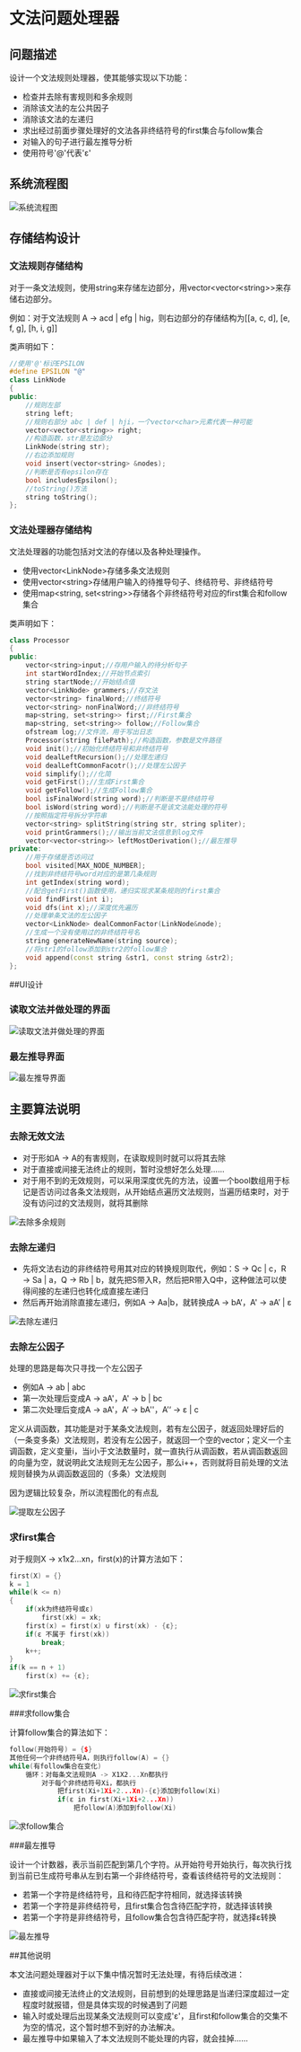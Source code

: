 # 文法问题处理器

## 问题描述

设计一个文法规则处理器，使其能够实现以下功能：

+ 检查并去除有害规则和多余规则
+ 消除该文法的左公共因子
+ 消除该文法的左递归
+ 求出经过前面步骤处理好的文法各非终结符号的first集合与follow集合
+ 对输入的句子进行最左推导分析
+ 使用符号'@'代表'ε'



## 系统流程图

![系统流程图](https://gitee.com/dzcgood/img-bed/raw/master/img/%E6%B5%81%E7%A8%8B%E5%9B%BE.jpg)



## 存储结构设计

### 文法规则存储结构

对于一条文法规则，使用string来存储左边部分，用vector\<vector\<string\>\>来存储右边部分。

例如：对于文法规则 A -\> acd | efg | hig，则右边部分的存储结构为[[a, c, d], [e, f, g], [h, i, g]]

类声明如下：

```c++
//使用'@'标识EPSILON
#define EPSILON "@"
class LinkNode
{
public:
    //规则左部
    string left;
    //规则右部分 abc | def | hji，一个vector<char>元素代表一种可能
    vector<vector<string>> right;
    //构造函数，str是左边部分
    LinkNode(string str);
    //右边添加规则
    void insert(vector<string> &nodes);
    //判断是否有epsilon存在
    bool includesEpsilon();
    //toString()方法
    string toString();
};
```



### 文法处理器存储结构

文法处理器的功能包括对文法的存储以及各种处理操作。

+ 使用vector\<LinkNode\>存储多条文法规则
+ 使用vector\<string\>存储用户输入的待推导句子、终结符号、非终结符号
+ 使用map\<string, set\<string\>\>存储各个非终结符号对应的first集合和follow集合

类声明如下：

```c++
class Processor
{
public:
    vector<string>input;//存用户输入的待分析句子
    int startWordIndex;//开始节点索引    
    string startNode;//开始结点值   
    vector<LinkNode> grammers;//存文法   
    vector<string> finalWord;//终结符号
    vector<string> nonFinalWord;//非终结符号   
    map<string, set<string>> first;//First集合   
    map<string, set<string>> follow;//Follow集合   
    ofstream log;//文件流，用于写出日志   
    Processor(string filePath);//构造函数，参数是文件路径 
    void init();//初始化终结符号和非终结符号    
    void dealLeftRecursion();//处理左递归   
    void dealLeftCommonFacotr();//处理左公因子 
    void simplify();//化简 
    void getFirst();//生成First集合   
    void getFollow();//生成Follow集合   
    bool isFinalWord(string word);//判断是不是终结符号  
    bool isWord(string word);//判断是不是该文法能处理的符号
    //按照指定符号拆分字符串
    vector<string> splitString(string str, string spliter);  
    void printGrammers();//输出当前文法信息到log文件   
    vector<vector<string>> leftMostDerivation();//最左推导
private:
    //用于存储是否访问过
    bool visited[MAX_NODE_NUMBER];
    //找到非终结符号word对应的是第几条规则
    int getIndex(string word);
    //配合getFirst()函数使用，递归实现求某条规则的first集合
    void findFirst(int i);
    void dfs(int x);//深度优先遍历
    //处理单条文法的左公因子
    vector<LinkNode> dealCommonFactor(LinkNode&node);
    //生成一个没有使用过的非终结符号名
    string generateNewName(string source);
    //将str1的follow添加到str2的follow集合
    void append(const string &str1, const string &str2);
};
```



##UI设计

### 读取文法并做处理的界面

![读取文法并做处理的界面](https://gitee.com/dzcgood/img-bed/raw/master/img/image-20211126170426459.png)



### 最左推导界面

![最左推导界面](https://gitee.com/dzcgood/img-bed/raw/master/img/image-20211126170501759.png)



## 主要算法说明

### 去除无效文法

+ 对于形如A -\> A的有害规则，在读取规则时就可以将其去除
+ 对于直接或间接无法终止的规则，暂时没想好怎么处理……
+ 对于用不到的无效规则，可以采用深度优先的方法，设置一个bool数组用于标记是否访问过各条文法规则，从开始结点遍历文法规则，当遍历结束时，对于没有访问过的文法规则，就将其删除

![去除多余规则](https://gitee.com/dzcgood/img-bed/raw/master/img/%E5%8E%BB%E9%99%A4%E5%A4%9A%E4%BD%99%E8%A7%84%E5%88%99.jpg)



### 去除左递归

+ 先将文法右边的非终结符号用其对应的转换规则取代，例如：S -\> Qc | c，R -\> Sa | a，Q -\> Rb | b，就先把S带入R，然后把R带入Q中，这种做法可以使得间接的左递归也转化成直接左递归
+ 然后再开始消除直接左递归，例如A -\> Aa|b，就转换成A -\> bA‘，A' -\> aA’ | ε

![去除左递归](https://gitee.com/dzcgood/img-bed/raw/master/img/%E5%8E%BB%E9%99%A4%E5%B7%A6%E9%80%92%E5%BD%92.jpg)



### 去除左公因子

处理的思路是每次只寻找一个左公因子

+ 例如A -\> ab | abc
+ 第一次处理后变成A -\> aA'，A' -\> b | bc
+ 第二次处理后变成A -\> aA'，A‘ -\> bA''，A’‘ -\> ε | c

定义从调函数，其功能是对于某条文法规则，若有左公因子，就返回处理好后的（一条变多条）文法规则，若没有左公因子，就返回一个空的vector；定义一个主调函数，定义变量i，当i小于文法数量时，就一直执行从调函数，若从调函数返回的向量为空，就说明此文法规则无左公因子，那么i++，否则就将目前处理的文法规则替换为从调函数返回的（多条）文法规则

因为逻辑比较复杂，所以流程图化的有点乱

![提取左公因子](https://gitee.com/dzcgood/img-bed/raw/master/img/%E6%8F%90%E5%8F%96%E5%B7%A6%E5%85%AC%E5%9B%A0%E5%AD%90.jpg)



### 求first集合

对于规则X -\> x1x2...xn，first(x)的计算方法如下：

```c++
first(X) = {}
k = 1
while(k <= n)
{
	if(xk为终结符号或ε)
        first(xk) = xk;
    first(x) = first(x) ∪ first(xk) - {ε};
    if(ε 不属于 first(xk))
        break;
    k++;
} 
if(k == n + 1)
    first(x) += {ε};
```

![求first集合](https://gitee.com/dzcgood/img-bed/raw/master/img/%E6%B1%82first%E9%9B%86%E5%90%88.jpg)



###求follow集合

计算follow集合的算法如下：

```c++
follow(开始符号) = {$}
其他任何一个非终结符号A，则执行follow(A) = {}
while(有follow集合在变化)
    循环：对每条文法规则A -> X1X2...Xn都执行
    	对于每个非终结符号Xi，都执行
    		把first(Xi+1Xi+2...Xn)-{ε}添加到follow(Xi)
    		if(ε in first(Xi+1Xi+2...Xn))
                把follow(A)添加到follow(Xi)
```

![求follow集合](C:/Users/DzcGood/Desktop/%E6%B1%82follow%E9%9B%86%E5%90%88.jpg)



###最左推导

设计一个计数器，表示当前匹配到第几个字符。从开始符号开始执行，每次执行找到当前已生成符号串从左到右第一个非终结符号，查看该终结符号的文法规则：

+ 若第一个字符是终结符号，且和待匹配字符相同，就选择该转换
+ 若第一个字符是非终结符号，且first集合包含待匹配字符，就选择该转换
+ 若第一个字符是非终结符号，且follow集合包含待匹配字符，就选择ε转换

![最左推导](https://gitee.com/dzcgood/img-bed/raw/master/img/%E6%9C%80%E5%B7%A6%E6%8E%A8%E5%AF%BC.jpg)



##其他说明

本文法问题处理器对于以下集中情况暂时无法处理，有待后续改进：

+ 直接或间接无法终止的文法规则，目前想到的处理思路是当递归深度超过一定程度时就报错，但是具体实现的时候遇到了问题
+ 输入时或处理后出现某条文法规则可以变成'ε'，且first和follow集合的交集不为空的情况，这个暂时想不到好的办法解决。
+ 最左推导中如果输入了本文法规则不能处理的内容，就会挂掉......